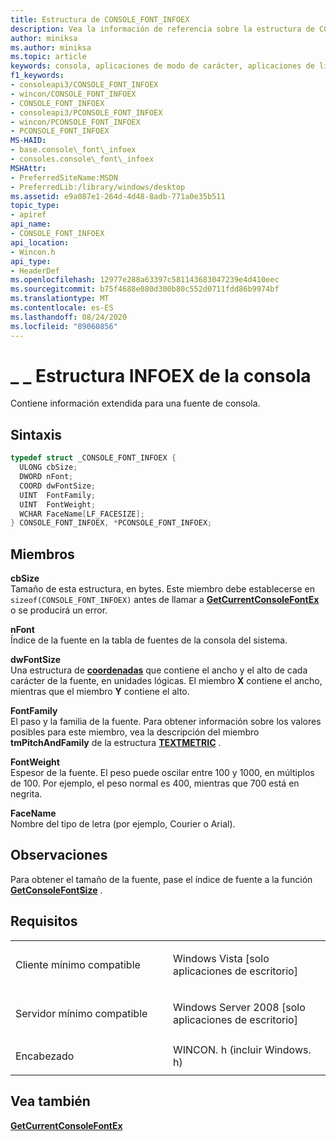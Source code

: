 ```yaml
---
title: Estructura de CONSOLE_FONT_INFOEX
description: Vea la información de referencia sobre la estructura de CONSOLE_FONT_INFOEX, que contiene información extendida para una fuente de consola.
author: miniksa
ms.author: miniksa
ms.topic: article
keywords: consola, aplicaciones de modo de carácter, aplicaciones de línea de comandos, aplicaciones de terminal, API de consola
f1_keywords:
- consoleapi3/CONSOLE_FONT_INFOEX
- wincon/CONSOLE_FONT_INFOEX
- CONSOLE_FONT_INFOEX
- consoleapi3/PCONSOLE_FONT_INFOEX
- wincon/PCONSOLE_FONT_INFOEX
- PCONSOLE_FONT_INFOEX
MS-HAID:
- base.console\_font\_infoex
- consoles.console\_font\_infoex
MSHAttr:
- PreferredSiteName:MSDN
- PreferredLib:/library/windows/desktop
ms.assetid: e9a087e1-264d-4d48-8adb-771a0e35b511
topic_type:
- apiref
api_name:
- CONSOLE_FONT_INFOEX
api_location:
- Wincon.h
api_type:
- HeaderDef
ms.openlocfilehash: 12977e288a63397c581143683047239e4d410eec
ms.sourcegitcommit: b75f4688e080d300b80c552d0711fdd86b9974bf
ms.translationtype: MT
ms.contentlocale: es-ES
ms.lasthandoff: 08/24/2020
ms.locfileid: "89060856"
---
```

# <a name="console_font_infoex-structure"></a>\_ \_ Estructura INFOEX de la consola


Contiene información extendida para una fuente de consola.

<a name="syntax"></a>Sintaxis
------

```C
typedef struct _CONSOLE_FONT_INFOEX {
  ULONG cbSize;
  DWORD nFont;
  COORD dwFontSize;
  UINT  FontFamily;
  UINT  FontWeight;
  WCHAR FaceName[LF_FACESIZE];
} CONSOLE_FONT_INFOEX, *PCONSOLE_FONT_INFOEX;
```

<a name="members"></a>Miembros
-------

**cbSize**  
Tamaño de esta estructura, en bytes. Este miembro debe establecerse en `sizeof(CONSOLE_FONT_INFOEX)` antes de llamar a [**GetCurrentConsoleFontEx**](getcurrentconsolefontex.md) o se producirá un error.

**nFont**  
Índice de la fuente en la tabla de fuentes de la consola del sistema.

**dwFontSize**  
Una estructura de [**coordenadas**](coord-str.md) que contiene el ancho y el alto de cada carácter de la fuente, en unidades lógicas. El miembro **X** contiene el ancho, mientras que el miembro **Y** contiene el alto.

**FontFamily**  
El paso y la familia de la fuente. Para obtener información sobre los valores posibles para este miembro, vea la descripción del miembro **tmPitchAndFamily** de la estructura [**TEXTMETRIC**](https://msdn.microsoft.com/library/windows/desktop/dd145132) .

**FontWeight**  
Espesor de la fuente. El peso puede oscilar entre 100 y 1000, en múltiplos de 100. Por ejemplo, el peso normal es 400, mientras que 700 está en negrita.

**FaceName**  
Nombre del tipo de letra (por ejemplo, Courier o Arial).

<a name="remarks"></a>Observaciones
-------

Para obtener el tamaño de la fuente, pase el índice de fuente a la función [**GetConsoleFontSize**](getconsolefontsize.md) .

<a name="requirements"></a>Requisitos
------------

<table>
<colgroup>
<col width="50%" />
<col width="50%" />
</colgroup>
<tbody>
<tr class="odd">
<td><p>Cliente mínimo compatible</p></td>
<td><p>Windows Vista [solo aplicaciones de escritorio]</p></td>
</tr>
<tr class="even">
<td><p>Servidor mínimo compatible</p></td>
<td><p>Windows Server 2008 [solo aplicaciones de escritorio]</p></td>
</tr>
<tr class="odd">
<td><p>Encabezado</p></td>
<td>WINCON. h (incluir Windows. h)</td>
</tr>
</tbody>
</table>

## <a name="span-idsee_alsospansee-also"></a><span id="see_also"></span>Vea también


[**GetCurrentConsoleFontEx**](getcurrentconsolefontex.md)

 

 




